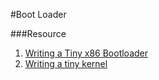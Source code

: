 #Boot Loader

###Resource 
1. [Writing a Tiny x86 Bootloader](http://joebergeron.io/posts/post_two.html)
2. [Writing a tiny kernel](https://github.com/arjun024/mkernel)
